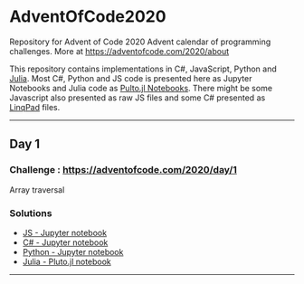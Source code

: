 # AdventOfCode2020
Repository for Advent of Code 2020 Advent calendar of programming challenges. More at https://adventofcode.com/2020/about

This repository contains implementations in C#, JavaScript, Python and [Julia](https://julialang.org/). Most C#, Python and JS code is presented here as Jupyter Notebooks and Julia code as [Pulto.jl Notebooks](https://github.com/fonsp/Pluto.jl).
There might be some Javascript also presented as raw JS files and some C# presented as [LinqPad](https://www.linqpad.net/) files.

_______________

## Day 1
### Challenge : https://adventofcode.com/2020/day/1 
Array traversal
### Solutions
- [JS - Jupyter notebook](day1/js-01.ipynb)
- [C# - Jupyter notebook](./day1/cs-01.ipynb)
- [Python - Jupyter notebook](./day1/py-01.ipynb)
- [Julia - Pluto.jl notebook](./day1/jl-01.jl)

_______________
